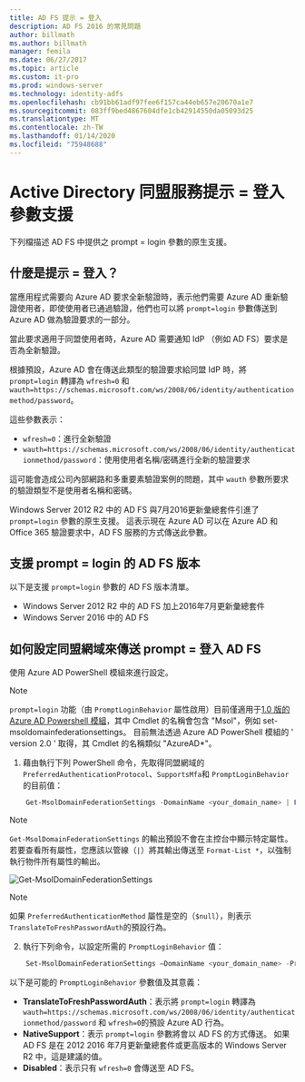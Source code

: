 ```yaml
---
title: AD FS 提示 = 登入
description: AD FS 2016 的常見問題
author: billmath
ms.author: billmath
manager: femila
ms.date: 06/27/2017
ms.topic: article
ms.custom: it-pro
ms.prod: windows-server
ms.technology: identity-adfs
ms.openlocfilehash: cb91bb61adf97fee6f157ca44eb657e20670a1e7
ms.sourcegitcommit: 083ff9bed4867604dfe1cb42914550da05093d25
ms.translationtype: MT
ms.contentlocale: zh-TW
ms.lasthandoff: 01/14/2020
ms.locfileid: "75948688"
---
```

# <a name="active-directory-federation-services-promptlogin-parameter-support"></a>Active Directory 同盟服務提示 = 登入參數支援

下列檔描述 AD FS 中提供之 prompt = login 參數的原生支援。

## <a name="what-is-promptlogin"></a>什麼是提示 = 登入？

當應用程式需要向 Azure AD 要求全新驗證時，表示他們需要 Azure AD 重新驗證使用者，即使使用者已通過驗證，他們也可以將 `prompt=login` 參數傳送到 Azure AD 做為驗證要求的一部分。

當此要求適用于同盟使用者時，Azure AD 需要通知 IdP （例如 AD FS）要求是否為全新驗證。

根據預設，Azure AD 會在傳送此類型的驗證要求給同盟 IdP 時，將 `prompt=login` 轉譯為 `wfresh=0` 和 `wauth=https://schemas.microsoft.com/ws/2008/06/identity/authenticationmethod/password`。

這些參數表示：

- `wfresh=0`：進行全新驗證
- `wauth=https://schemas.microsoft.com/ws/2008/06/identity/authenticationmethod/password`：使用使用者名稱/密碼進行全新的驗證要求

這可能會造成公司內部網路和多重要素驗證案例的問題，其中 `wauth` 參數所要求的驗證類型不是使用者名稱和密碼。  

Windows Server 2012 R2 中的 AD FS 與7月2016更新彙總套件引進了 `prompt=login` 參數的原生支援。 這表示現在 Azure AD 可以在 Azure AD 和 Office 365 驗證要求中，AD FS 服務的方式傳送此參數。

## <a name="ad-fs-versions-that-support-promptlogin"></a>支援 prompt = login 的 AD FS 版本

以下是支援 `prompt=login` 參數的 AD FS 版本清單。

- Windows Server 2012 R2 中的 AD FS 加上2016年7月更新彙總套件
- Windows Server 2016 中的 AD FS

## <a name="how-to-configure-a-federated-domain-to-send-promptlogin-to-ad-fs"></a>如何設定同盟網域來傳送 prompt = 登入 AD FS

使用 Azure AD PowerShell 模組來進行設定。

> [!NOTE]
> `prompt=login` 功能（由 `PromptLoginBehavior` 屬性啟用）目前僅適用于[1.0 版的 Azure AD Powershell 模組](https://connect.microsoft.com/site1164/Downloads/DownloadDetails.aspx?DownloadID=59185)，其中 Cmdlet 的名稱會包含 "Msol"，例如 set-msoldomainfederationsettings。  目前無法透過 Azure AD PowerShell 模組的 ' version 2.0 ' 取得，其 Cmdlet 的名稱類似 "AzureAD\*"。

1. 藉由執行下列 PowerShell 命令，先取得同盟網域的 `PreferredAuthenticationProtocol`、`SupportsMfa`和 `PromptLoginBehavior` 的目前值：

```powershell
    Get-MsolDomainFederationSettings -DomainName <your_domain_name> | Format-List *
```

> [!NOTE]
> `Get-MsolDomainFederationSettings` 的輸出預設不會在主控台中顯示特定屬性。 若要查看所有屬性，您應該以管線（`|`）將其輸出傳送至 `Format-List *`，以強制執行物件所有屬性的輸出。

![Get-MsolDomainFederationSettings](media/AD-FS-Prompt-Login/GetMsol.png)

> [!NOTE]
> 如果 `PreferredAuthenticationMethod` 屬性是空的（`$null`），則表示 `TranslateToFreshPasswordAuth`的預設行為。

2. 執行下列命令，以設定所需的 `PromptLoginBehavior` 值：

```powershell
    Set-MsolDomainFederationSettings –DomainName <your_domain_name> -PreferredAuthenticationProtocol <current_value_from_step1> -SupportsMfa <current_value_from_step1> -PromptLoginBehavior <TranslateToFreshPasswordAuth|NativeSupport|Disabled>
```

以下是可能的 `PromptLoginBehavior` 參數值及其意義：

- **TranslateToFreshPasswordAuth**：表示將 `prompt=login` 轉譯為 `wauth=https://schemas.microsoft.com/ws/2008/06/identity/authenticationmethod/password` 和 `wfresh=0`的預設 Azure AD 行為。
- **NativeSupport**：表示 `prompt=login` 參數將會以 AD FS 的方式傳送。 如果 AD FS 是在 2012 2016 年7月更新彙總套件或更高版本的 Windows Server R2 中，這是建議的值。
- **Disabled**：表示只有 `wfresh=0` 會傳送至 AD FS。
